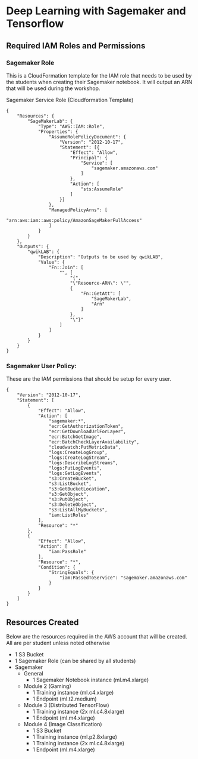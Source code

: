 # Deep Learning with Sagemaker and Tensorflow

## Required IAM Roles and Permissions

### Sagemaker Role

This is a CloudFormation template for the IAM role that needs to be used by the students when creating their Sagemaker notebook.  It will output an ARN that will be used during the workshop.

Sagemaker Service Role (Cloudformation Template)

```
{
	"Resources": {
		"SageMakerLab": {
			"Type": "AWS::IAM::Role",
			"Properties": {
				"AssumeRolePolicyDocument": {
					"Version": "2012-10-17",
					"Statement": [{
						"Effect": "Allow",
						"Principal": {
							"Service": [
								"sagemaker.amazonaws.com"
							]
						},
						"Action": [
							"sts:AssumeRole"
						]
					}]
				},
				"ManagedPolicyArns": [
					"arn:aws:iam::aws:policy/AmazonSageMakerFullAccess"
				]
			}
		}
	},
	"Outputs": {
		"qwikLAB": {
			"Description": "Outputs to be used by qwikLAB",
			"Value": {
				"Fn::Join": [
					"", [
						"{",
						"\"Resource-ARN\": \"",
						{
							"Fn::GetAtt": [
								"SageMakerLab",
								"Arn"
							]
						},
						"\"}"
					]
				]
			}
		}
	}
}
```

### Sagemaker User Policy:
These are the IAM permissions that should be setup for every user.

```
{
    "Version": "2012-10-17",
    "Statement": [
        {
            "Effect": "Allow",
            "Action": [
                "sagemaker:*",
                "ecr:GetAuthorizationToken",
                "ecr:GetDownloadUrlForLayer",
                "ecr:BatchGetImage",
                "ecr:BatchCheckLayerAvailability",
                "cloudwatch:PutMetricData",
                "logs:CreateLogGroup",
                "logs:CreateLogStream",
                "logs:DescribeLogStreams",
                "logs:PutLogEvents",
                "logs:GetLogEvents",
                "s3:CreateBucket",
                "s3:ListBucket",
                "s3:GetBucketLocation",
                "s3:GetObject",
                "s3:PutObject",
                "s3:DeleteObject",
                "s3:ListAllMyBuckets",
                "iam:ListRoles"
            ],
            "Resource": "*"
        },
        {
            "Effect": "Allow",
            "Action": [
                "iam:PassRole"
            ],
            "Resource": "*",
            "Condition": {
                "StringEquals": {
                    "iam:PassedToService": "sagemaker.amazonaws.com"
                }
            }
        }
    ]
}
```

## Resources Created
Below are the resources required in the AWS account that will be created.  All are per student unless noted otherwise

- 1 S3 Bucket
- 1 Sagemaker Role (can be shared by all students)
- Sagemaker
	- General
		- 1 Sagemaker Notebook instance (ml.m4.xlarge)
	- Module 2 (Gaming)
		- 1 Training instance (ml.c4.xlarge)
		- 1 Endpoint (ml.t2.medium)
	- Module 3 (Distributed TensorFlow)
		- 1 Training instance (2x ml.c4.8xlarge)
		- 1 Endpoint (ml.m4.xlarge)
	- Module 4 (Image Classification)
		- 1 S3 Bucket
		- 1 Training instance (ml.p2.8xlarge)
		- 1 Training instance (2x ml.c4.8xlarge)
		- 1 Endpoint (ml.m4.xlarge)
